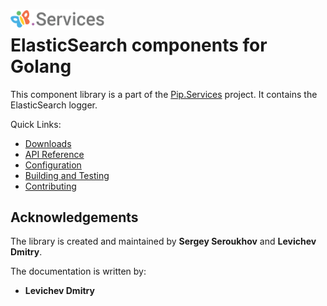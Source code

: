 # <img src="https://github.com/pip-services/pip-services/raw/master/design/Logo.png" alt="Pip.Services Logo" style="max-width:30%"> <br/> ElasticSearch components for Golang

This component library is a part of the [Pip.Services](https://github.com/pip-services/pip-services) project.
It contains the ElasticSearch logger.

Quick Links:

* [Downloads](https://github.com/pip-services3-go/pip-services3-elasticsearch-go/blob/master/docs/Downloads.md)
* [API Reference](https://godoc.org/github.com/pip-services3-go/pip-services3-elasticsearch-go/)
* [Configuration](https://github.com/pip-services3-go/pip-services3-elasticsearch-go/blob/master/docs/Configuration.md)
* [Building and Testing](https://github.com/pip-services3-go/pip-services3-elasticsearch-go/blob/master/docs/Development.md)
* [Contributing](https://github.com/pip-services3-go/pip-services3-elasticsearch-go/blob/master/docs/Development.md#contrib)

## Acknowledgements

The library is created and maintained by **Sergey Seroukhov** and **Levichev Dmitry**.

The documentation is written by:
- **Levichev Dmitry**